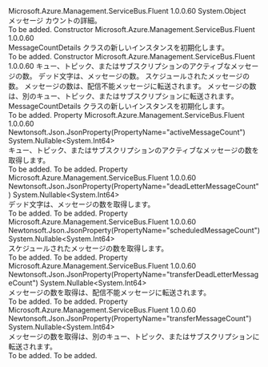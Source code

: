<Type Name="MessageCountDetails" FullName="Microsoft.Azure.Management.ServiceBus.Fluent.Models.MessageCountDetails">
  <TypeSignature Language="C#" Value="public class MessageCountDetails" />
  <TypeSignature Language="ILAsm" Value=".class public auto ansi beforefieldinit MessageCountDetails extends System.Object" />
  <TypeSignature Language="DocId" Value="T:Microsoft.Azure.Management.ServiceBus.Fluent.Models.MessageCountDetails" />
  <TypeSignature Language="VB.NET" Value="Public Class MessageCountDetails" />
  <TypeSignature Language="F#" Value="type MessageCountDetails = class" />
  <AssemblyInfo>
    <AssemblyName>Microsoft.Azure.Management.ServiceBus.Fluent</AssemblyName>
    <AssemblyVersion>1.0.0.60</AssemblyVersion>
  </AssemblyInfo>
  <Base>
    <BaseTypeName>System.Object</BaseTypeName>
  </Base>
  <Interfaces />
  <Docs>
    <summary>
            メッセージ カウントの詳細。
            </summary>
    <remarks>To be added.</remarks>
  </Docs>
  <Members>
    <Member MemberName=".ctor">
      <MemberSignature Language="C#" Value="public MessageCountDetails ();" />
      <MemberSignature Language="ILAsm" Value=".method public hidebysig specialname rtspecialname instance void .ctor() cil managed" />
      <MemberSignature Language="DocId" Value="M:Microsoft.Azure.Management.ServiceBus.Fluent.Models.MessageCountDetails.#ctor" />
      <MemberSignature Language="VB.NET" Value="Public Sub New ()" />
      <MemberType>Constructor</MemberType>
      <AssemblyInfo>
        <AssemblyName>Microsoft.Azure.Management.ServiceBus.Fluent</AssemblyName>
        <AssemblyVersion>1.0.0.60</AssemblyVersion>
      </AssemblyInfo>
      <Parameters />
      <Docs>
        <summary>
            MessageCountDetails クラスの新しいインスタンスを初期化します。
            </summary>
        <remarks>To be added.</remarks>
      </Docs>
    </Member>
    <Member MemberName=".ctor">
      <MemberSignature Language="C#" Value="public MessageCountDetails (Nullable&lt;long&gt; activeMessageCount = null, Nullable&lt;long&gt; deadLetterMessageCount = null, Nullable&lt;long&gt; scheduledMessageCount = null, Nullable&lt;long&gt; transferDeadLetterMessageCount = null, Nullable&lt;long&gt; transferMessageCount = null);" />
      <MemberSignature Language="ILAsm" Value=".method public hidebysig specialname rtspecialname instance void .ctor(valuetype System.Nullable`1&lt;int64&gt; activeMessageCount, valuetype System.Nullable`1&lt;int64&gt; deadLetterMessageCount, valuetype System.Nullable`1&lt;int64&gt; scheduledMessageCount, valuetype System.Nullable`1&lt;int64&gt; transferDeadLetterMessageCount, valuetype System.Nullable`1&lt;int64&gt; transferMessageCount) cil managed" />
      <MemberSignature Language="DocId" Value="M:Microsoft.Azure.Management.ServiceBus.Fluent.Models.MessageCountDetails.#ctor(System.Nullable{System.Int64},System.Nullable{System.Int64},System.Nullable{System.Int64},System.Nullable{System.Int64},System.Nullable{System.Int64})" />
      <MemberSignature Language="VB.NET" Value="Public Sub New (Optional activeMessageCount As Nullable(Of Long) = null, Optional deadLetterMessageCount As Nullable(Of Long) = null, Optional scheduledMessageCount As Nullable(Of Long) = null, Optional transferDeadLetterMessageCount As Nullable(Of Long) = null, Optional transferMessageCount As Nullable(Of Long) = null)" />
      <MemberSignature Language="F#" Value="new Microsoft.Azure.Management.ServiceBus.Fluent.Models.MessageCountDetails : Nullable&lt;int64&gt; * Nullable&lt;int64&gt; * Nullable&lt;int64&gt; * Nullable&lt;int64&gt; * Nullable&lt;int64&gt; -&gt; Microsoft.Azure.Management.ServiceBus.Fluent.Models.MessageCountDetails" Usage="new Microsoft.Azure.Management.ServiceBus.Fluent.Models.MessageCountDetails (activeMessageCount, deadLetterMessageCount, scheduledMessageCount, transferDeadLetterMessageCount, transferMessageCount)" />
      <MemberType>Constructor</MemberType>
      <AssemblyInfo>
        <AssemblyName>Microsoft.Azure.Management.ServiceBus.Fluent</AssemblyName>
        <AssemblyVersion>1.0.0.60</AssemblyVersion>
      </AssemblyInfo>
      <Parameters>
        <Parameter Name="activeMessageCount" Type="System.Nullable&lt;System.Int64&gt;" />
        <Parameter Name="deadLetterMessageCount" Type="System.Nullable&lt;System.Int64&gt;" />
        <Parameter Name="scheduledMessageCount" Type="System.Nullable&lt;System.Int64&gt;" />
        <Parameter Name="transferDeadLetterMessageCount" Type="System.Nullable&lt;System.Int64&gt;" />
        <Parameter Name="transferMessageCount" Type="System.Nullable&lt;System.Int64&gt;" />
      </Parameters>
      <Docs>
        <param name="activeMessageCount">キュー、トピック、またはサブスクリプションのアクティブなメッセージの数。</param>
        <param name="deadLetterMessageCount">デッド文字は、メッセージの数。</param>
        <param name="scheduledMessageCount">スケジュールされたメッセージの数。</param>
        <param name="transferDeadLetterMessageCount">メッセージの数は、配信不能メッセージに転送されます。</param>
        <param name="transferMessageCount">メッセージの数は、別のキュー、トピック、またはサブスクリプションに転送されます。</param>
        <summary>
            MessageCountDetails クラスの新しいインスタンスを初期化します。
            </summary>
        <remarks>To be added.</remarks>
      </Docs>
    </Member>
    <Member MemberName="ActiveMessageCount">
      <MemberSignature Language="C#" Value="public Nullable&lt;long&gt; ActiveMessageCount { get; }" />
      <MemberSignature Language="ILAsm" Value=".property instance valuetype System.Nullable`1&lt;int64&gt; ActiveMessageCount" />
      <MemberSignature Language="DocId" Value="P:Microsoft.Azure.Management.ServiceBus.Fluent.Models.MessageCountDetails.ActiveMessageCount" />
      <MemberSignature Language="VB.NET" Value="Public ReadOnly Property ActiveMessageCount As Nullable(Of Long)" />
      <MemberSignature Language="F#" Value="member this.ActiveMessageCount : Nullable&lt;int64&gt;" Usage="Microsoft.Azure.Management.ServiceBus.Fluent.Models.MessageCountDetails.ActiveMessageCount" />
      <MemberType>Property</MemberType>
      <AssemblyInfo>
        <AssemblyName>Microsoft.Azure.Management.ServiceBus.Fluent</AssemblyName>
        <AssemblyVersion>1.0.0.60</AssemblyVersion>
      </AssemblyInfo>
      <Attributes>
        <Attribute>
          <AttributeName>Newtonsoft.Json.JsonProperty(PropertyName="activeMessageCount")</AttributeName>
        </Attribute>
      </Attributes>
      <ReturnValue>
        <ReturnType>System.Nullable&lt;System.Int64&gt;</ReturnType>
      </ReturnValue>
      <Docs>
        <summary>
            キュー、トピック、またはサブスクリプションのアクティブなメッセージの数を取得します。
            </summary>
        <value>To be added.</value>
        <remarks>To be added.</remarks>
      </Docs>
    </Member>
    <Member MemberName="DeadLetterMessageCount">
      <MemberSignature Language="C#" Value="public Nullable&lt;long&gt; DeadLetterMessageCount { get; }" />
      <MemberSignature Language="ILAsm" Value=".property instance valuetype System.Nullable`1&lt;int64&gt; DeadLetterMessageCount" />
      <MemberSignature Language="DocId" Value="P:Microsoft.Azure.Management.ServiceBus.Fluent.Models.MessageCountDetails.DeadLetterMessageCount" />
      <MemberSignature Language="VB.NET" Value="Public ReadOnly Property DeadLetterMessageCount As Nullable(Of Long)" />
      <MemberSignature Language="F#" Value="member this.DeadLetterMessageCount : Nullable&lt;int64&gt;" Usage="Microsoft.Azure.Management.ServiceBus.Fluent.Models.MessageCountDetails.DeadLetterMessageCount" />
      <MemberType>Property</MemberType>
      <AssemblyInfo>
        <AssemblyName>Microsoft.Azure.Management.ServiceBus.Fluent</AssemblyName>
        <AssemblyVersion>1.0.0.60</AssemblyVersion>
      </AssemblyInfo>
      <Attributes>
        <Attribute>
          <AttributeName>Newtonsoft.Json.JsonProperty(PropertyName="deadLetterMessageCount")</AttributeName>
        </Attribute>
      </Attributes>
      <ReturnValue>
        <ReturnType>System.Nullable&lt;System.Int64&gt;</ReturnType>
      </ReturnValue>
      <Docs>
        <summary>
            デッド文字は、メッセージの数を取得します。
            </summary>
        <value>To be added.</value>
        <remarks>To be added.</remarks>
      </Docs>
    </Member>
    <Member MemberName="ScheduledMessageCount">
      <MemberSignature Language="C#" Value="public Nullable&lt;long&gt; ScheduledMessageCount { get; }" />
      <MemberSignature Language="ILAsm" Value=".property instance valuetype System.Nullable`1&lt;int64&gt; ScheduledMessageCount" />
      <MemberSignature Language="DocId" Value="P:Microsoft.Azure.Management.ServiceBus.Fluent.Models.MessageCountDetails.ScheduledMessageCount" />
      <MemberSignature Language="VB.NET" Value="Public ReadOnly Property ScheduledMessageCount As Nullable(Of Long)" />
      <MemberSignature Language="F#" Value="member this.ScheduledMessageCount : Nullable&lt;int64&gt;" Usage="Microsoft.Azure.Management.ServiceBus.Fluent.Models.MessageCountDetails.ScheduledMessageCount" />
      <MemberType>Property</MemberType>
      <AssemblyInfo>
        <AssemblyName>Microsoft.Azure.Management.ServiceBus.Fluent</AssemblyName>
        <AssemblyVersion>1.0.0.60</AssemblyVersion>
      </AssemblyInfo>
      <Attributes>
        <Attribute>
          <AttributeName>Newtonsoft.Json.JsonProperty(PropertyName="scheduledMessageCount")</AttributeName>
        </Attribute>
      </Attributes>
      <ReturnValue>
        <ReturnType>System.Nullable&lt;System.Int64&gt;</ReturnType>
      </ReturnValue>
      <Docs>
        <summary>
            スケジュールされたメッセージの数を取得します。
            </summary>
        <value>To be added.</value>
        <remarks>To be added.</remarks>
      </Docs>
    </Member>
    <Member MemberName="TransferDeadLetterMessageCount">
      <MemberSignature Language="C#" Value="public Nullable&lt;long&gt; TransferDeadLetterMessageCount { get; }" />
      <MemberSignature Language="ILAsm" Value=".property instance valuetype System.Nullable`1&lt;int64&gt; TransferDeadLetterMessageCount" />
      <MemberSignature Language="DocId" Value="P:Microsoft.Azure.Management.ServiceBus.Fluent.Models.MessageCountDetails.TransferDeadLetterMessageCount" />
      <MemberSignature Language="VB.NET" Value="Public ReadOnly Property TransferDeadLetterMessageCount As Nullable(Of Long)" />
      <MemberSignature Language="F#" Value="member this.TransferDeadLetterMessageCount : Nullable&lt;int64&gt;" Usage="Microsoft.Azure.Management.ServiceBus.Fluent.Models.MessageCountDetails.TransferDeadLetterMessageCount" />
      <MemberType>Property</MemberType>
      <AssemblyInfo>
        <AssemblyName>Microsoft.Azure.Management.ServiceBus.Fluent</AssemblyName>
        <AssemblyVersion>1.0.0.60</AssemblyVersion>
      </AssemblyInfo>
      <Attributes>
        <Attribute>
          <AttributeName>Newtonsoft.Json.JsonProperty(PropertyName="transferDeadLetterMessageCount")</AttributeName>
        </Attribute>
      </Attributes>
      <ReturnValue>
        <ReturnType>System.Nullable&lt;System.Int64&gt;</ReturnType>
      </ReturnValue>
      <Docs>
        <summary>
            メッセージの数を取得は、配信不能メッセージに転送されます。
            </summary>
        <value>To be added.</value>
        <remarks>To be added.</remarks>
      </Docs>
    </Member>
    <Member MemberName="TransferMessageCount">
      <MemberSignature Language="C#" Value="public Nullable&lt;long&gt; TransferMessageCount { get; }" />
      <MemberSignature Language="ILAsm" Value=".property instance valuetype System.Nullable`1&lt;int64&gt; TransferMessageCount" />
      <MemberSignature Language="DocId" Value="P:Microsoft.Azure.Management.ServiceBus.Fluent.Models.MessageCountDetails.TransferMessageCount" />
      <MemberSignature Language="VB.NET" Value="Public ReadOnly Property TransferMessageCount As Nullable(Of Long)" />
      <MemberSignature Language="F#" Value="member this.TransferMessageCount : Nullable&lt;int64&gt;" Usage="Microsoft.Azure.Management.ServiceBus.Fluent.Models.MessageCountDetails.TransferMessageCount" />
      <MemberType>Property</MemberType>
      <AssemblyInfo>
        <AssemblyName>Microsoft.Azure.Management.ServiceBus.Fluent</AssemblyName>
        <AssemblyVersion>1.0.0.60</AssemblyVersion>
      </AssemblyInfo>
      <Attributes>
        <Attribute>
          <AttributeName>Newtonsoft.Json.JsonProperty(PropertyName="transferMessageCount")</AttributeName>
        </Attribute>
      </Attributes>
      <ReturnValue>
        <ReturnType>System.Nullable&lt;System.Int64&gt;</ReturnType>
      </ReturnValue>
      <Docs>
        <summary>
            メッセージの数を取得は、別のキュー、トピック、またはサブスクリプションに転送されます。
            </summary>
        <value>To be added.</value>
        <remarks>To be added.</remarks>
      </Docs>
    </Member>
  </Members>
</Type>